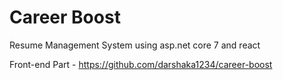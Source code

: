 # Career Boost
Resume Management System using asp.net core 7 and react

Front-end Part - https://github.com/darshaka1234/career-boost
